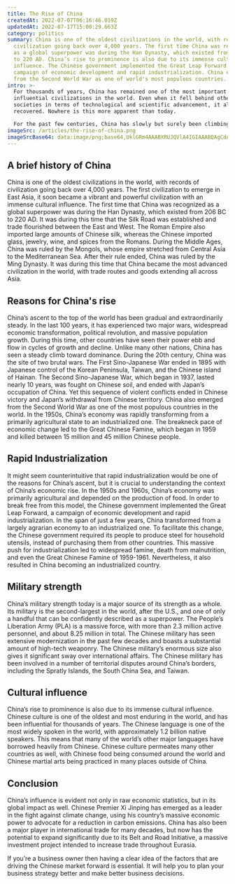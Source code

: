 ```yaml
---
title: The Rise of China
createdAt: 2022-07-07T06:16:46.019Z
updatedAt: 2022-07-17T15:00:29.663Z
category: politics
summary: China is one of the oldest civilizations in the world, with records of
  civilization going back over 4,000 years. The first time China was recognized
  as a global superpower was during the Han Dynasty, which existed from 206 BC
  to 220 AD. China’s rise to prominence is also due to its immense cultural
  influence. The Chinese government implemented the Great Leap Forward, a
  campaign of economic development and rapid industrialization. China emerged
  from the Second World War as one of world's most populous countries.
intro: >-
  For thousands of years, China has remained one of the most important and
  influential civilizations in the world. Even when it fell behind other
  societies in terms of technological and scientific advancement, it always
  recovered. Nowhere is this more apparent than today. 

  For the past few centuries, China has slowly but surely been climbing back from a period of relative obscurity. Today, it is once again one of the most powerful countries on Earth, with an economy larger than that of India and a population bigger than any other country except for India and Nigeria. Moreover, as numerous industry analysts and experts predict even further growth in the coming decades. So what exactly has led to this massive resurgence?
imageSrc: /articles/the-rise-of-china.png
imageSrcBase64: data:image/png;base64,UklGRm4AAABXRUJQVlA4IGIAAABQAgCdASoKAAoAAUAmJYwCdGuAAsPdTTO79JAA/vVaLmpi3z8FrWJ8B80ec5S9gkcTsQ3FsISvmw3mCQngZF9AAmUr6+6gP3i11/nBa6HiZUqYQPOBN5VzbBgvWMo8D9IkAA==
---
```


## A brief history of China

China is one of the oldest civilizations in the world, with records of civilization going back over 4,000 years. The first civilization to emerge in East Asia, it soon became a vibrant and powerful civilization with an immense cultural influence.
The first time that China was recognized as a global superpower was during the Han Dynasty, which existed from 206 BC to 220 AD. It was during this time that the Silk Road was established and trade flourished between the East and West. The Roman Empire also imported large amounts of Chinese silk, whereas the Chinese imported glass, jewelry, wine, and spices from the Romans.
During the Middle Ages, China was ruled by the Mongols, whose empire stretched from Central Asia to the Mediterranean Sea. After their rule ended, China was ruled by the Ming Dynasty. It was during this time that China became the most advanced civilization in the world, with trade routes and goods extending all across Asia.

## Reasons for China's rise

China’s ascent to the top of the world has been gradual and extraordinarily steady. In the last 100 years, it has experienced two major wars, widespread economic transformation, political revolution, and massive population growth. During this time, other countries have seen their power ebb and flow in cycles of growth and decline. Unlike many other nations, China has seen a steady climb toward dominance.
During the 20th century, China was the site of two brutal wars. The First Sino-Japanese War ended in 1895 with Japanese control of the Korean Peninsula, Taiwan, and the Chinese island of Hainan. The Second Sino-Japanese War, which began in 1937, lasted nearly 10 years, was fought on Chinese soil, and ended with Japan’s occupation of China.
Yet this sequence of violent conflicts ended in Chinese victory and Japan’s withdrawal from Chinese territory. China also emerged from the Second World War as one of the most populous countries in the world.
In the 1950s, China’s economy was rapidly transforming from a primarily agricultural state to an industrialized one. The breakneck pace of economic change led to the Great Chinese Famine, which began in 1959 and killed between 15 million and 45 million Chinese people.

## Rapid Industrialization

It might seem counterintuitive that rapid industrialization would be one of the reasons for China’s ascent, but it is crucial to understanding the context of China’s economic rise.
In the 1950s and 1960s, China’s economy was primarily agricultural and depended on the production of food. In order to break free from this model, the Chinese government implemented the Great Leap Forward, a campaign of economic development and rapid industrialization.
In the span of just a few years, China transformed from a largely agrarian economy to an industrialized one. To facilitate this change, the Chinese government required its people to produce steel for household utensils, instead of purchasing them from other countries.
This massive push for industrialization led to widespread famine, death from malnutrition, and even the Great Chinese Famine of 1959-1961. Nevertheless, it also resulted in China becoming an industrialized country.

## Military strength

China’s military strength today is a major source of its strength as a whole. Its military is the second-largest in the world, after the U.S., and one of only a handful that can be confidently described as a superpower.
The People’s Liberation Army (PLA) is a massive force, with more than 2.3 million active personnel, and about 8.25 million in total. The Chinese military has seen extensive modernization in the past few decades and boasts a substantial amount of high-tech weaponry.
The Chinese military’s enormous size also gives it significant sway over international affairs. The Chinese military has been involved in a number of territorial disputes around China’s borders, including the Spratly Islands, the South China Sea, and Taiwan.

## Cultural influence

China’s rise to prominence is also due to its immense cultural influence. Chinese culture is one of the oldest and most enduring in the world, and has been influential for thousands of years.
The Chinese language is one of the most widely spoken in the world, with approximately 1.2 billion native speakers. This means that many of the world’s other major languages have borrowed heavily from Chinese.
Chinese culture permeates many other countries as well, with Chinese food being consumed around the world and Chinese martial arts being practiced in many places outside of China.

## Conclusion

China’s influence is evident not only in raw economic statistics, but in its global impact as well. Chinese Premier Xi Jinping has emerged as a leader in the fight against climate change, using his country’s massive economic power to advocate for a reduction in carbon emissions.
China has also been a major player in international trade for many decades, but now has the potential to expand significantly due to its Belt and Road Initiative, a massive investment project intended to increase trade throughout Eurasia.

If you’re a business owner then having a clear idea of the factors that are driving the Chinese market forward is essential. It will help you to plan your business strategy better and make better business decisions.
